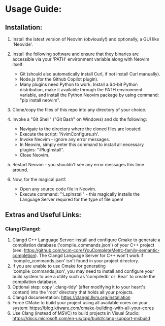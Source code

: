 # Usage Guide:

## Installation:

1. Install the latest version of Neovim (obviously!) and optionally, a GUI like 'Neovide'.

2. Install the following software and ensure that they binaries are accessible via your 'PATH' environment variable along with Neovim itself:
   * Git (should also automatically install Curl, if not install Curl manually).
   * Node.js (for the Github Copilot plugin).
   * Many plugins need Python to work. Install a 64-bit Python distribution, make it available through the PATH environment variable, and install the Python Neovim package by using command: "pip install neovim".

3. Clone/copy the files of this repo into any directory of your choice.

4. Invoke a "Git Shell" ("Git Bash" on Windows) and do the following:
   * Navigate to the directory where the cloned files are located.
   * Execute the script: 'NvimConfigure.sh'.
   * Invoke Neovim - ignore any error messages.
   * In Neovim, simply enter this command to install all necessary plugins: ":PlugInstall".
   * Close Neovim.

5. Restart Neovim - you shouldn't see any error messages this time around.

6. Now, for the magical part!:
   * Open any source code file in Neovim.
   * Execute command: ":LspInstall" - this magically installs the Language Server required for the type of file open!

## Extras and Useful Links:
### Clang/Clangd:

1. Clangd C++ Language Server: install and configure Cmake to generate a compilation database ('compile_commands.json') of your C++ project (see: https://github.com/ycm-core/YouCompleteMe#c-family-semantic-completion). The Clangd Language Server for C++ won't work if 'compile_commands.json' isn't found in your project directory.
2. If you are unable to use Cmake for generating 'compile_commands.json', you may need to install and configure your build system to use a utility such as 'compiledb' or 'Bear' to create the compilation database.
3. Optional step: copy '.clang-tidy' (after modifying it to your heart's content) into the 'root' directory that holds all your projects.
4. Clangd documentation: https://clangd.llvm.org/installation
5. Force CMake to build your project using all available cores on your system: https://blog.kitware.com/cmake-building-with-all-your-cores
6. Use Clang (instead of MSVC) to build projects in Visual Studio: https://docs.microsoft.com/en-us/cpp/build/clang-support-msbuild
